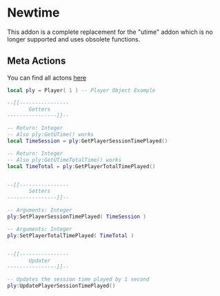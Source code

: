 # Newtime

This addon is a complete replacement for the "utime" addon which is no longer supported and uses obsolete functions.



## Meta Actions

You can find all actons [here](https://github.com/vicentefelipechile/newtime/blob/master/lua/newtime/sh_newtime.lua)

```lua
local ply = Player( 1 ) -- Player Object Example

--[[----------------
       Getters
----------------]]--

-- Return: Integer
-- Also ply:GetUTime() works
local TimeSession = ply:GetPlayerSessionTimePlayed()

-- Return: Integer
-- Also ply:GetUTimeTotalTime() works
local TimeTotal = ply:GetPlayerTotalTimePlayed()


--[[----------------
       Setters
----------------]]--

-- Arguments: Integer
ply:SetPlayerSessionTimePlayed( TimeSession )

-- Arguments: Integer
ply:SetPlayerTotalTimePlayed( TimeTotal )


--[[----------------
       Updater
----------------]]--

-- Updates the session time played by 1 second
ply:UpdatePlayerSessionTimePlayed()
```
